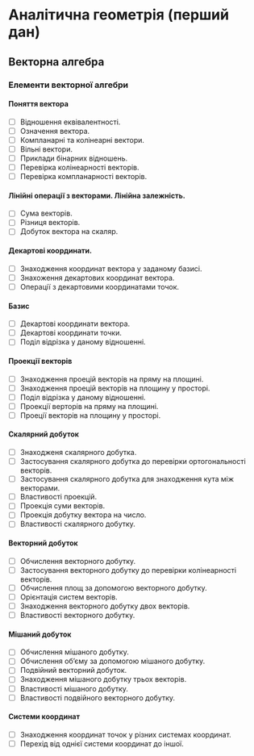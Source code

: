 # Аналітична геометрія (перший дан)

## Векторна алгебра
### Елементи векторної алгебри
#### Поняття вектора
- [ ] Відношення еквівалентності.
- [ ] Означення вектора.
- [ ] Компланарні та колінеарні вектори.
- [ ] Вільні вектори.
- [ ] Приклади бінарних відношень.
- [ ] Перевірка колінеарності векторів.
- [ ] Перевірка компланарності векторів.

#### Лінійні операції з векторами. Лінійна залежність.
- [ ] Сума  векторів.
- [ ] Різниця векторів.
- [ ] Добуток вектора на скаляр.

#### Декартові координати.
- [ ] Знаходження координат вектора у заданому базисі.
- [ ] Знахоження декартових координат вектора.
- [ ] Операції з декартовими координатами точок.

#### Базис
- [ ] Декартові координати вектора.
- [ ] Декартові координати точки.
- [ ] Поділ відрізка у даному відношенні.

#### Проекції векторів
- [ ] Знаходження проецій векторів на пряму на площині.
- [ ] Знаходження проецій векторів на площину у просторі.
- [ ] Поділ відрізка у даному відношенні.
- [ ] Проекції верторів на пряму на площині.
- [ ] Проеції векторів на площину у просторі.

#### Скалярний добуток
- [ ] Знаходженя скалярного добутка.
- [ ] Застосування скалярного добутка до перевірки ортогональності векторів.
- [ ] Застосування скалярного добутка для знаходження кута між векторами.
- [ ] Властивості проекцій.
- [ ] Проекція суми векторів.
- [ ] Проекція добутку вектора на число.
- [ ] Властивості скалярного добутку.

#### Векторний добуток
- [ ] Обчислення векторного добутку.
- [ ] Застосування векторного добутку до перевірки колінеарності векторів.
- [ ] Обчислення площ за допомогою векторного добутку.
- [ ] Орієнтація систем векторів.
- [ ] Знаходження векторного добутку двох векторів.
- [ ] Властивості векторного добутку.

#### Мішаний добуток
- [ ] Обчислення мішаного добутку.
- [ ] Обчислення об’єму за допомогою мішаного добутку.
- [ ] Подвійний векторний добуток.
- [ ] Знаходження мішаного добутку трьох векторів.
- [ ] Властивості мішаного добутку.
- [ ] Властивості подвійного векторного добутку.

#### Системи координат
- [ ] Знаходження координат точок у різних системах координат.
- [ ] Перехід від однієї системи координат до іншої.

